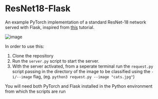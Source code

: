 # ResNet18-Flask
An example PyTorch implementation of a standard ResNet-18 network served with Flask, inspired from [this](https://blog.keras.io/building-a-simple-keras-deep-learning-rest-api.html) tutorial.

![image](https://github.com/irhumshafkat/irhumshafkat.github.io/blob/master/carbonlong.png)

In order to use this:
1. Clone the repository
2. Run the `server.py` script to start the server. 
3. With the server activated, from a seperate terminal run the `request.py` script passing in the directory of the image to be classified using the `-i/--image` flag, (eg. `python3 request.py --image "cats.jpg"`)

You will need both PyTorch and Flask installed in the Python environment from which the scripts are run
